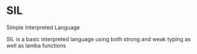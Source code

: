 # SIL
Simple Interpreted Language

SIL is a basic interpreted language using both strong and weak typing as well as lamba functions
